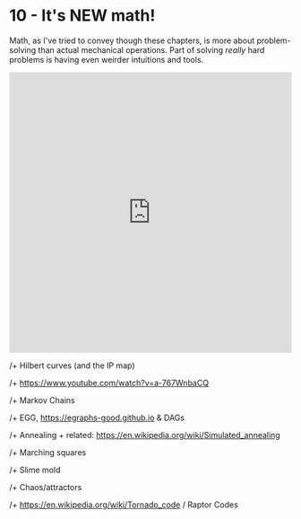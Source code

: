 # 10 - It's NEW math!

Math, as I've tried to convey though these chapters, is more about problem-solving than actual mechanical operations. Part of solving *really* hard problems is having even weirder intuitions and tools.

<iframe width="100%" height="500" src="https://www.youtube.com/embed/3gyHKCDq1YA" title="1 Billion is Tiny in an Alternate Universe (Intro to p-adic Numbers) #SoME2" frameborder="0" allow="accelerometer; autoplay; clipboard-write; encrypted-media; gyroscope; picture-in-picture" allowfullscreen></iframe>

/+ Hilbert curves (and the IP map)

/+ https://www.youtube.com/watch?v=a-767WnbaCQ

/+ Markov Chains

/+ EGG, https://egraphs-good.github.io & DAGs

/+ Annealing + related: https://en.wikipedia.org/wiki/Simulated_annealing

/+ Marching squares

/+ Slime mold

/+ Chaos/attractors

/+ https://en.wikipedia.org/wiki/Tornado_code / Raptor Codes
